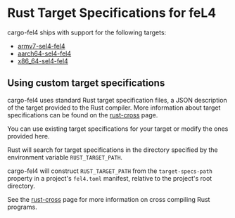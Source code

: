 # Rust Target Specifications for feL4

cargo-fel4 ships with support for the following targets:

* [armv7-sel4-fel4](armv7-sel4-fel4.json)
* [aarch64-sel4-fel4](aarch64-sel4-fel4.json)
* [x86_64-sel4-fel4](x86_64-sel4-fel4.json)

## Using custom target specifications

cargo-fel4 uses standard Rust target specification files, a JSON description of the target provided
to the Rust compiler. More information about target specifications can be found on the [rust-cross](https://github.com/japaric/rust-cross#target-specification-files) page.

You can use existing target specifications for your target or modify the ones provided here.

Rust will search for target specifications in the directory specified
by the environment variable `RUST_TARGET_PATH`.

cargo-fel4 will construct `RUST_TARGET_PATH` from the `target-specs-path` property
in a project's `fel4.toml` manifest, relative to the project's root directory.

See the [rust-cross](https://github.com/japaric/rust-cross) page for more information
on cross compiling Rust programs.
